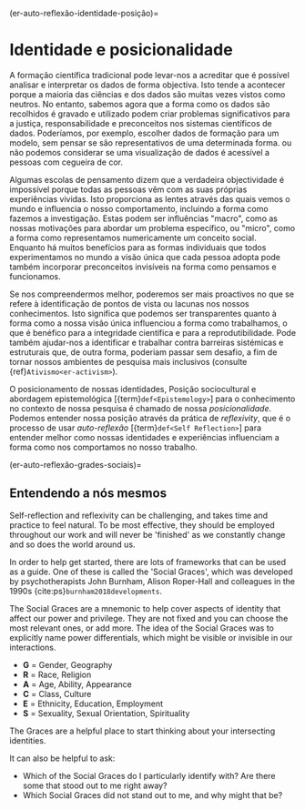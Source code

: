 (er-auto-reflexão-identidade-posição)=
# Identidade e posicionalidade

A formação científica tradicional pode levar-nos a acreditar que é possível analisar e interpretar os dados de forma objectiva. Isto tende a acontecer porque a maioria das ciências e dos dados são muitas vezes vistos como neutros. No entanto, sabemos agora que a forma como os dados são recolhidos é gravado e utilizado podem criar problemas significativos para a justiça, responsabilidade e preconceitos nos sistemas científicos de dados. Poderíamos, por exemplo, escolher dados de formação para um modelo, sem pensar se são representativos de uma determinada forma. ou não podemos considerar se uma visualização de dados é acessível a pessoas com cegueira de cor.

Algumas escolas de pensamento dizem que a verdadeira objectividade é impossível porque todas as pessoas vêm com as suas próprias experiências vividas. Isto proporciona as lentes através das quais vemos o mundo e influencia o nosso comportamento, incluindo a forma como fazemos a investigação. Estas podem ser influências "macro", como as nossas motivações para abordar um problema específico, ou "micro", como a forma como representamos numericamente um conceito social.  
Enquanto há muitos benefícios para as formas individuais que todos experimentamos no mundo a visão única que cada pessoa adopta pode também incorporar preconceitos invisíveis na forma como pensamos e funcionamos.

Se nos compreendermos melhor, poderemos ser mais proactivos no que se refere à identificação de pontos de vista ou lacunas nos nossos conhecimentos. Isto significa que podemos ser transparentes quanto à forma como a nossa visão única influenciou a forma como trabalhamos, o que é benéfico para a integridade científica e para a reprodutibilidade. Pode também ajudar-nos a identificar e trabalhar contra barreiras sistémicas e estruturais que, de outra forma, poderiam passar sem desafio, a fim de tornar nossos ambientes de pesquisa mais inclusivos (consulte {ref}`Ativismo<er-activism>`).

O posicionamento de nossas identidades, Posição sociocultural e abordagem epistemológica [{term}`def<Epistemology>`] para o conhecimento no contexto de nossa pesquisa é chamado de nossa *posicionalidade*. Podemos entender nossa posição através da prática de *reflexivity*, que é o processo de usar *auto-reflexão* [{term}`def<Self Reflection>`] para entender melhor como nossas identidades e experiências influenciam a forma como nos comportamos no nosso trabalho.

(er-auto-reflexão-grades-sociais)=
## Entendendo a nós mesmos

Self-reflection and reflexivity can be challenging, and takes time and practice to feel natural. To be most effective, they should be employed throughout our work and will never be 'finished' as we constantly change and so does the world around us.

In order to help get started, there are lots of frameworks that can be used as a guide. One of these is called the 'Social Graces', which was developed by psychotherapists John Burnham, Alison Roper-Hall and colleagues in the 1990s {cite:ps}`burnham2018developments`.

The Social Graces are a mnemonic to help cover aspects of identity that affect our power and privilege. They are not fixed and you can choose the most relevant ones, or add more. The idea of the Social Graces was to explicitly name power differentials, which might be visible or invisible in our interactions.

- **G** = Gender, Geography
- **R** = Race, Religion
- **A** = Age, Ability, Appearance
- **C** = Class, Culture
- **E** = Ethnicity, Education, Employment
- **S** = Sexuality, Sexual Orientation, Spirituality

The Graces are a helpful place to start thinking about your intersecting identities.

It can also be helpful to ask:
- Which of the Social Graces do I particularly identify with? Are there some that stood out to me right away?
- Which Social Graces did not stand out to me, and why might that be? 
